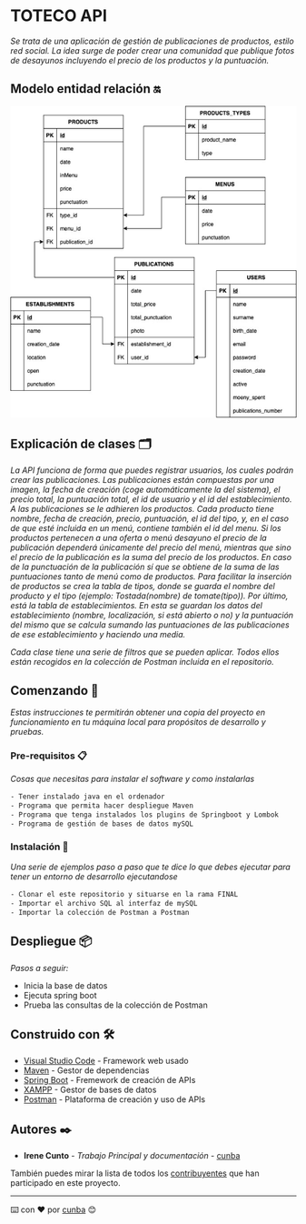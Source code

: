 # TOTECO API

_Se trata de una aplicación de gestión de publicaciones de productos, estilo red social. La idea surge de poder crear una comunidad que publique fotos de desayunos incluyendo el precio de los productos y la puntuación._

## Modelo entidad relación 🔛
![Screenshot](totecoApi.jpg)

## Explicación de clases 🗂

_La API funciona de forma que puedes registrar usuarios, los cuales podrán crear las publicaciones.
Las publicaciones están compuestas por una imagen, la fecha de creación (coge automáticamente la del sistema), el precio total, la puntuación total, el id de usuario y el id del establecimiento.
A las publicaciones se le adhieren los productos. Cada producto tiene nombre, fecha de creación, precio, puntuación, el id del tipo, y, en el caso de que esté incluida en un menú, contiene también el id del menu. Si los productos pertenecen a una oferta o menú desayuno el precio de la publicación dependerá únicamente del precio del menú, mientras que sino el precio de la publicación es la suma del precio de los productos. En caso de la punctuación de la publicación sí que se obtiene de la suma de las puntuaciones tanto de menú como de productos. Para facilitar la inserción de productos se crea la tabla de tipos, donde se guarda el nombre del producto y el tipo (ejemplo: Tostada(nombre) de tomate(tipo)). Por último, está la tabla de establecimientos. En esta se guardan los datos del establecimiento (nombre, localización, si está abierto o no) y la puntuación del mismo que se calcula sumando las puntuaciones de las publicaciones de ese establecimiento y haciendo una media._

_Cada clase tiene una serie de filtros que se pueden aplicar. Todos ellos están recogidos en la colección de Postman incluida en el repositorio._

## Comenzando 🚀

_Estas instrucciones te permitirán obtener una copia del proyecto en funcionamiento en tu máquina local para propósitos de desarrollo y pruebas._


### Pre-requisitos 📋

_Cosas que necesitas para instalar el software y como instalarlas_

```
- Tener instalado java en el ordenador
- Programa que permita hacer despliegue Maven
- Programa que tenga instalados los plugins de Springboot y Lombok
- Programa de gestión de bases de datos mySQL
```

### Instalación 🔧

_Una serie de ejemplos paso a paso que te dice lo que debes ejecutar para tener un entorno de desarrollo ejecutandose_

```
- Clonar el este repositorio y situarse en la rama FINAL
- Importar el archivo SQL al interfaz de mySQL
- Importar la colección de Postman a Postman
```

## Despliegue 📦

_Pasos a seguir:_
* Inicia la base de datos
* Ejecuta spring boot
* Prueba las consultas de la colección de Postman

## Construido con 🛠️

* [Visual Studio Code](https://www.jetbrains.com/es-es/idea/) - Framework web usado
* [Maven](https://maven.apache.org/) - Gestor de dependencias
* [Spring Boot](https://spring.io/projects/spring-boot) - Fremework de creación de APIs
* [XAMPP](https://www.apachefriends.org/es/index.html) - Gestor de bases de datos
* [Postman](https://www.postman.com) - Plataforma de creación y uso de APIs

## Autores ✒️

* **Irene Cunto** - *Trabajo Principal y documentación* - [cunba](https://github.com/cunba)

También puedes mirar la lista de todos los [contribuyentes](https://github.com/cunba/toastsapi) que han participado en este proyecto.



---
⌨️ con ❤️ por [cunba](https://github.com/cunba) 😊